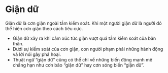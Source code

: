 # Giận dữ

Giận dữ là cơn giận ngoài tầm kiểm soát. Khi một người giận dữ là người đó thể hiện cơn giận theo cách tiêu cực.
- Giận dữ xảy ra khi cảm xúc tức giận vượt quá tầm kiểm soát của bản thân.
- Dưới sự kiểm soát của cơn giận, con người phạm phải những hành động và lời nói gây phá hoại.
- Thuật ngữ “giận dữ” cũng có thể chỉ về những biến động mạnh mẽ chẳng hạn như cơn bão “giận dữ” hay cơn sóng biển “giận dữ”.

